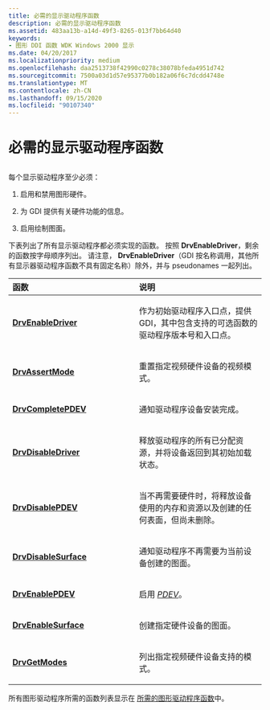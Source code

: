 ```yaml
---
title: 必需的显示驱动程序函数
description: 必需的显示驱动程序函数
ms.assetid: 483aa13b-a14d-49f3-8265-013f7bb64d40
keywords:
- 图形 DDI 函数 WDK Windows 2000 显示
ms.date: 04/20/2017
ms.localizationpriority: medium
ms.openlocfilehash: daa2513738f42990c0278c38078bfeda4951d742
ms.sourcegitcommit: 7500a03d1d57e95377b0b182a06f6c7dcdd4748e
ms.translationtype: MT
ms.contentlocale: zh-CN
ms.lasthandoff: 09/15/2020
ms.locfileid: "90107340"
---
```

# <a name="required-display-driver-functions"></a>必需的显示驱动程序函数


## <span id="ddk_required_display_driver_functions_gg"></span><span id="DDK_REQUIRED_DISPLAY_DRIVER_FUNCTIONS_GG"></span>


每个显示驱动程序至少必须：

1.  启用和禁用图形硬件。

2.  为 GDI 提供有关硬件功能的信息。

3.  启用绘制图面。

下表列出了所有显示驱动程序都必须实现的函数。 按照 **DrvEnableDriver**，剩余的函数按字母顺序列出。 请注意， **DrvEnableDriver**（GDI 按名称调用，其他所有显示器驱动程序函数不具有固定名称）除外，并与 pseudonames 一起列出。

<table>
<colgroup>
<col width="50%" />
<col width="50%" />
</colgroup>
<thead>
<tr class="header">
<th align="left">函数</th>
<th align="left">说明</th>
</tr>
</thead>
<tbody>
<tr class="odd">
<td align="left"><p><a href="/windows/desktop/api/winddi/nf-winddi-drvenabledriver" data-raw-source="[&lt;strong&gt;DrvEnableDriver&lt;/strong&gt;](/windows/desktop/api/winddi/nf-winddi-drvenabledriver)"><strong>DrvEnableDriver</strong></a></p></td>
<td align="left"><p>作为初始驱动程序入口点，提供 GDI，其中包含支持的可选函数的驱动程序版本号和入口点。</p></td>
</tr>
<tr class="even">
<td align="left"><p><a href="/windows/desktop/api/winddi/nf-winddi-drvassertmode" data-raw-source="[&lt;strong&gt;DrvAssertMode&lt;/strong&gt;](/windows/desktop/api/winddi/nf-winddi-drvassertmode)"><strong>DrvAssertMode</strong></a></p></td>
<td align="left"><p>重置指定视频硬件设备的视频模式。</p></td>
</tr>
<tr class="odd">
<td align="left"><p><a href="/windows/desktop/api/winddi/nf-winddi-drvcompletepdev" data-raw-source="[&lt;strong&gt;DrvCompletePDEV&lt;/strong&gt;](/windows/desktop/api/winddi/nf-winddi-drvcompletepdev)"><strong>DrvCompletePDEV</strong></a></p></td>
<td align="left"><p>通知驱动程序设备安装完成。</p></td>
</tr>
<tr class="even">
<td align="left"><p><a href="/windows/desktop/api/winddi/nf-winddi-drvdisabledriver" data-raw-source="[&lt;strong&gt;DrvDisableDriver&lt;/strong&gt;](/windows/desktop/api/winddi/nf-winddi-drvdisabledriver)"><strong>DrvDisableDriver</strong></a></p></td>
<td align="left"><p>释放驱动程序的所有已分配资源，并将设备返回到其初始加载状态。</p></td>
</tr>
<tr class="odd">
<td align="left"><p><a href="/windows/desktop/api/winddi/nf-winddi-drvdisablepdev" data-raw-source="[&lt;strong&gt;DrvDisablePDEV&lt;/strong&gt;](/windows/desktop/api/winddi/nf-winddi-drvdisablepdev)"><strong>DrvDisablePDEV</strong></a></p></td>
<td align="left"><p>当不再需要硬件时，将释放设备使用的内存和资源以及创建的任何表面，但尚未删除。</p></td>
</tr>
<tr class="even">
<td align="left"><p><a href="/windows/desktop/api/winddi/nf-winddi-drvdisablesurface" data-raw-source="[&lt;strong&gt;DrvDisableSurface&lt;/strong&gt;](/windows/desktop/api/winddi/nf-winddi-drvdisablesurface)"><strong>DrvDisableSurface</strong></a></p></td>
<td align="left"><p>通知驱动程序不再需要为当前设备创建的图面。</p></td>
</tr>
<tr class="odd">
<td align="left"><p><a href="/windows/desktop/api/winddi/nf-winddi-drvenablepdev" data-raw-source="[&lt;strong&gt;DrvEnablePDEV&lt;/strong&gt;](/windows/desktop/api/winddi/nf-winddi-drvenablepdev)"><strong>DrvEnablePDEV</strong></a></p></td>
<td align="left"><p>启用 <a href="/windows-hardware/drivers/#wdkgloss-pdev" data-raw-source="&lt;em&gt;PDEV&lt;/em&gt;"><em>PDEV</em></a>。</p></td>
</tr>
<tr class="even">
<td align="left"><p><a href="/windows/desktop/api/winddi/nf-winddi-drvenablesurface" data-raw-source="[&lt;strong&gt;DrvEnableSurface&lt;/strong&gt;](/windows/desktop/api/winddi/nf-winddi-drvenablesurface)"><strong>DrvEnableSurface</strong></a></p></td>
<td align="left"><p>创建指定硬件设备的图面。</p></td>
</tr>
<tr class="odd">
<td align="left"><p><a href="/windows/desktop/api/winddi/nf-winddi-drvgetmodes" data-raw-source="[&lt;strong&gt;DrvGetModes&lt;/strong&gt;](/windows/desktop/api/winddi/nf-winddi-drvgetmodes)"><strong>DrvGetModes</strong></a></p></td>
<td align="left"><p>列出指定视频硬件设备支持的模式。</p></td>
</tr>
</tbody>
</table>

 

所有图形驱动程序所需的函数列表显示在 [所需的图形驱动程序函数](required-graphics-driver-functions.md)中。

